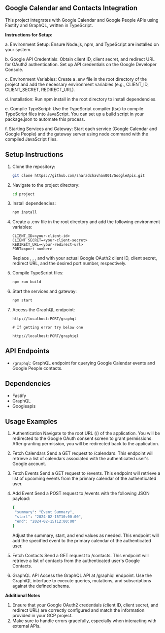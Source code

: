## Google Calendar and Contacts Integration

This project integrates with Google Calendar and Google People APIs using Fastify and GraphQL, written in TypeScript.

**Instructions for Setup:**

a. Environment Setup: Ensure Node.js, npm, and TypeScript are installed on your system.

b. Google API Credentials: Obtain client ID, client secret, and redirect URL for OAuth2 authentication. Set up API credentials on the Google Developer Console.

c. Environment Variables: Create a .env file in the root directory of the project and add the necessary environment variables (e.g., CLIENT_ID, CLIENT_SECRET, REDIRECT_URL).

d. Installation: Run npm install in the root directory to install dependencies.

e. Compile TypeScript: Use the TypeScript compiler (tsc) to compile TypeScript files into JavaScript. You can set up a build script in your package.json to automate this process.

f. Starting Services and Gateway: Start each service (Google Calendar and Google People) and the gateway server using node command with the compiled JavaScript files.


## Setup Instructions

1. Clone the repository:

    ```bash
    git clone https://github.com/sharadchavhan001/GoogleApis.git
    ```

2. Navigate to the project directory:

    ```bash
    cd project
    ```

3. Install dependencies:

    ```bash
    npm install
    ```

4. Create a .env file in the root directory and add the following environment variables:

    ```plaintext
    CLIENT_ID=<your-client-id>
    CLIENT_SECRET=<your-client-secret>
    REDIRECT_URL=<your-redirect-url>
    PORT=<port-number>
    
    ```
    Replace <your-client-id>, <your-client-secret>, <your-redirect-url>, and <port-number> with your actual Google OAuth2 client ID, client secret, redirect URL, and the desired port number, respectively.

5. Compile TypeScript files:

    ```bash
    npm run build
    ```

6. Start the services and gateway:

    ```bash
    npm start
    ```

7. Access the GraphQL endpoint:

    ```
    http://localhost:PORT/graphql
   
    # If getting error try below one
     
    http://localhost:PORT/graphiql
    ```


## API Endpoints

- `/graphql`: GraphQL endpoint for querying Google Calendar events and Google People contacts.

## Dependencies

- Fastify
- GraphQL
- Googleapis


## Usage Examples
1. Authentication
    Navigate to the root URL (/) of the application.
    You will be redirected to the Google OAuth consent screen to grant permissions.
    After granting permission, you will be redirected back to the application.
2. Fetch Calendars
    Send a GET request to /calendars.
    This endpoint will retrieve a list of calendars associated with the authenticated user's Google account.
3. Fetch Events
    Send a GET request to /events.
    This endpoint will retrieve a list of upcoming events from the primary calendar of the authenticated user.
4. Add Event
    Send a POST request to /events with the following JSON payload:
     ```bash
    {
      "summary": "Event Summary",
      "start": "2024-02-15T10:00:00",
      "end": "2024-02-15T12:00:00"
    }
    ```

    Adjust the summary, start, and end values as needed.
    This endpoint will add the specified event to the primary calendar of the authenticated user.

5. Fetch Contacts
    Send a GET request to /contacts.
    This endpoint will retrieve a list of contacts from the authenticated user's Google Contacts.

6. GraphQL API
    Access the GraphQL API at /graphiql endpoint.
    Use the GraphiQL interface to execute queries, mutations, and subscriptions against the defined schema.

**Additional Notes**
1. Ensure that your Google OAuth2 credentials (client ID, client secret, and redirect URL) are correctly configured and match the information provided in your GCP project.
2. Make sure to handle errors gracefully, especially when interacting with external APIs.
